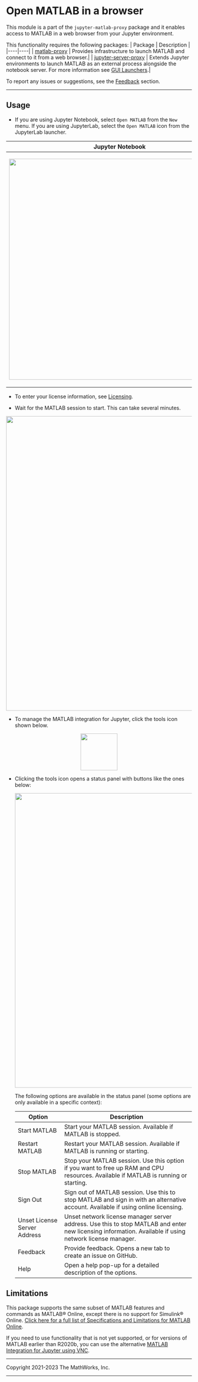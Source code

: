 # Open MATLAB in a browser

This module is a part of the `jupyter-matlab-proxy` package and it enables access to MATLAB in a web browser from your Jupyter environment.

This functionality requires the following packages:
| Package | Description |
|----|----|
| [matlab-proxy](https://github.com/mathworks/matlab-proxy) | Provides infrastructure to launch MATLAB and connect to it from a web browser.|
| [jupyter-server-proxy](https://github.com/jupyterhub/jupyter-server-proxy) | Extends Jupyter environments to launch MATLAB as an external process alongside the notebook server. For more information see [GUI Launchers](https://jupyter-server-proxy.readthedocs.io/en/latest/launchers.html#jupyterlab-launcher-extension).|

To report any issues or suggestions, see the [Feedback](https://github.com/mathworks/jupyter-matlab-proxy#feedback) section.

----
## Usage

* If you are using Jupyter Notebook, select `Open MATLAB` from the `New` menu. If you are using JupyterLab, select the `Open MATLAB` icon from the JupyterLab launcher.

|Jupyter Notebook| JupyterLab |
|--|--|
|<p align="center"><img width="600" src="https://github.com/mathworks/jupyter-matlab-proxy/raw/main/img/classic-jupyter.png"></p> | <p align="center"><img width="600" src="https://github.com/mathworks/jupyter-matlab-proxy/raw/main/img/jupyterlab-notebook-section.png"></p> |

* To enter your license information, see [Licensing](https://github.com/mathworks/jupyter-matlab-proxy#licensing).

* Wait for the MATLAB session to start. This can take several minutes.

<p align="center">
  <img width="800" src="https://github.com/mathworks/jupyter-matlab-proxy/raw/main/img/jupyter_matlab_desktop.png">
</p>

* To manage the MATLAB integration for Jupyter, click the tools icon shown below.

<p align="center">
  <img width="100" src="https://github.com/mathworks/jupyter-matlab-proxy/raw/main/img/tools_icon.png">
</p>

* Clicking the tools icon opens a status panel with buttons like the ones below:

    <p align="center">
      <img width="800" src="https://github.com/mathworks/jupyter-matlab-proxy/raw/main/img/status_panel.png">
    </p>

   The following options are available in the status panel (some options are only available in a specific context):

  | Option |  Description |
  | ---- | ---- |
  | Start MATLAB | Start your MATLAB session. Available if MATLAB is stopped.|
  | Restart MATLAB | Restart your MATLAB session. Available if MATLAB is running or starting.|
  | Stop MATLAB | Stop your MATLAB session. Use this option if you want to free up RAM and CPU resources. Available if MATLAB is running or starting.|
  | Sign Out | Sign out of MATLAB session. Use this to stop MATLAB and sign in with an alternative account. Available if using online licensing.|
  | Unset License Server Address | Unset network license manager server address. Use this to stop MATLAB and enter new licensing information. Available if using network license manager.|
  | Feedback | Provide feedback. Opens a new tab to create an issue on GitHub.|
  | Help | Open a help pop-up for a detailed description of the options.|

## Limitations
This package supports the same subset of MATLAB features and commands as MATLAB® Online, except there is no support for Simulink® Online.
[Click here for a full list of Specifications and Limitations for MATLAB Online](https://www.mathworks.com/products/matlab-online/limitations.html). 

If you need to use functionality that is not yet supported, or for versions of MATLAB earlier than R2020b, you can use the alternative [MATLAB Integration for Jupyter using VNC](https://github.com/mathworks/jupyter-matlab-vnc-proxy).

----

Copyright 2021-2023 The MathWorks, Inc.

----
